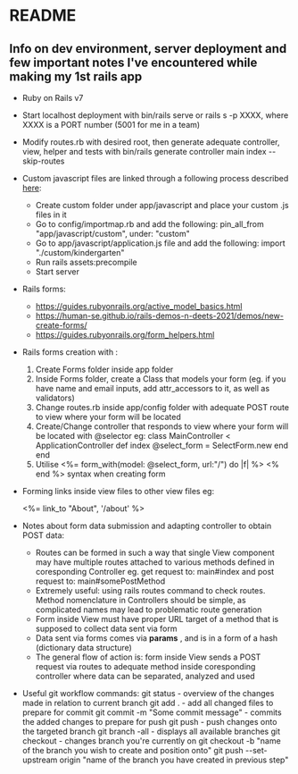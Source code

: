 # README

## Info on dev environment, server deployment and few important notes I've encountered while making my 1st rails app

* Ruby on Rails v7

* Start localhost deployment with bin/rails serve or rails s -p XXXX, where XXXX is a PORT number (5001 for me in a team)

* Modify routes.rb with desired root, then generate adequate controller, view, helper and tests with bin/rails generate controller main index --skip-routes

* Custom javascript files are linked through a following process described [here](https://stackoverflow.com/questions/70548841/how-to-add-custom-js-file-to-new-rails-7-project):
    * Create custom folder under app/javascript and place your custom .js files in it
    * Go to config/importmap.rb and add the following: pin_all_from "app/javascript/custom", under: "custom"
    * Go to app/javascript/application.js file and add the following: import "./custom/kindergarten"
    * Run rails assets:precompile
    * Start server

* Rails forms:
    * https://guides.rubyonrails.org/active_model_basics.html
    * https://human-se.github.io/rails-demos-n-deets-2021/demos/new-create-forms/
    * https://guides.rubyonrails.org/form_helpers.html

* Rails forms creation with :
    1. Create Forms folder inside app folder
    2. Inside Forms folder, create a Class that models your form (eg. if you have name and email inputs, add attr_accessors to it, as well as validators)
    3. Change routes.rb inside app/config folder with adequate POST route to view where your form will be located
    4. Create/Change controller that responds to view where your form will be located with @selector eg:
        class MainController < ApplicationController
            def index
                @select_form = SelectForm.new
            end
        end
    5. Utilise <%= form_with(model: @select_form, url:"/") do |f| %> <% end %> syntax when creating form

* Forming links inside view files to other view files eg: <p><%= link_to "About", '/about' %></p>

* Notes about form data submission and adapting controller to obtain POST data:
    * Routes can be formed in such a way that single View component may have multiple routes attached to various methods defined in coresponding Controller eg. get request to: main#index and post request to: main#somePostMethod
    * Extremely useful: using rails routes command to check routes. Method nomenclature in Controllers should be simple, as complicated names may lead to problematic route generation
    * Form inside View must have proper URL target of a method that is supposed to collect data sent via form
    * Data sent via forms comes via **params** , and is in a form of a hash (dictionary data structure)
    * The general flow of action is: form inside View sends a POST request via routes to adequate method inside coresponding controller where data can be separated, analyzed and used
    
* Useful git workflow commands:
git status - overview of the changes made in relation to current branch
git add . - add all changed files to prepare for commit
git commit -m "Some commit message" - commits the added changes to prepare for push
git push - push changes onto the targeted branch
git branch -all - displays all available branches
git checkout - changes branch you're currently on
git checkout -b "name of the branch you wish to create and position onto"
git push --set-upstream origin "name of the branch you have created in previous step"
